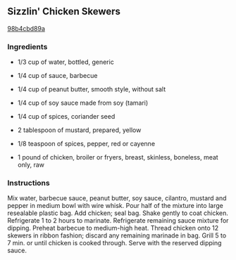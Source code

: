## Sizzlin' Chicken Skewers

[98b4cbd89a](http://www.kraftrecipes.com/recipes/sizzlin-chicken-skewers-88648.aspx)

### Ingredients

 - 1/3 cup of water, bottled, generic

 - 1/4 cup of sauce, barbecue

 - 1/4 cup of peanut butter, smooth style, without salt

 - 1/4 cup of soy sauce made from soy (tamari)

 - 1/4 cup of spices, coriander seed

 - 2 tablespoon of mustard, prepared, yellow

 - 1/8 teaspoon of spices, pepper, red or cayenne

 - 1 pound of chicken, broiler or fryers, breast, skinless, boneless, meat only, raw

### Instructions

Mix water, barbecue sauce, peanut butter, soy sauce, cilantro, mustard and pepper in medium bowl with wire whisk. Pour half of the mixture into large resealable plastic bag. Add chicken; seal bag. Shake gently to coat chicken. Refrigerate 1 to 2 hours to marinate. Refrigerate remaining sauce mixture for dipping. Preheat barbecue to medium-high heat. Thread chicken onto 12 skewers in ribbon fashion; discard any remaining marinade in bag. Grill 5 to 7 min. or until chicken is cooked through. Serve with the reserved dipping sauce.